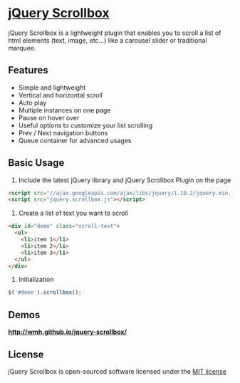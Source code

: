 # [jQuery Scrollbox](http://wmh.github.io/jquery-scrollbox/)

jQuery Scrollbox is a lightweight plugin that enables you to scroll a list of html elements (text, image, etc...) like a carousel slider or traditional marquee.

## Features

* Simple and lightweight
* Vertical and horizontal scroll
* Auto play
* Multiple instances on one page
* Pause on hover over
* Useful options to customize your list scrolling
* Prev / Next navigation buttons
* Queue container for advanced usages

## Basic Usage

1. Include the latest jQuery library and jQuery Scrollbox Plugin on the page
```html
<script src="//ajax.googleapis.com/ajax/libs/jquery/1.10.2/jquery.min.js"></script>
<script src="jquery.scrollbox.js"></script>
```

1. Create a list of text you want to scroll
```html
<div id="demo" class="scroll-text">
  <ul>
    <li>item 1</li>
    <li>item 2</li>
    <li>item 3</li>
  </ul>
</div>
```

1. Initialization
```js
$('#demo').scrollbox();
```

## Demos

__http://wmh.github.io/jquery-scrollbox/__

## License

jQuery Scrollbox is open-sourced software licensed under the [MIT license](http://opensource.org/licenses/MIT)
